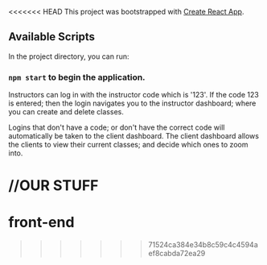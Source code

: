 <<<<<<< HEAD
This project was bootstrapped with [Create React App](https://github.com/facebook/create-react-app).

## Available Scripts

In the project directory, you can run:

### `npm start` to begin the application.

Instructors can log in with the instructor code which is '123'. If the code 123 is entered; then the login navigates you to the instructor dashboard; where you can create and delete classes.

Logins that don't have a code; or don't have the correct code will automatically be taken to the client dashboard. The client dashboard allows the clients to view their current classes; and decide which ones to zoom into. 


//OUR STUFF 
=======
# front-end
>>>>>>> 71524ca384e34b8c59c4c4594aef8cabda72ea29
